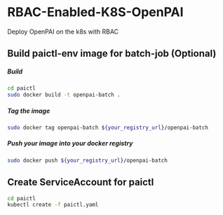 # RBAC-Enabled-K8S-OpenPAI
Deploy OpenPAI on the k8s with RBAC

## Build paictl-env image for batch-job (Optional)

##### Build

```bash
cd paictl
sudo docker build -t openpai-batch .
```
##### Tag the image 

```bash
sudo docker tag openpai-batch ${your_registry_url}/openpai-batch
```

##### Push your image into your docker registry

```bash
sudo docker push ${your_registry_url}/openpai-batch
```

## Create ServiceAccount for paictl

```bash
cd paictl
kubectl create -f paictl.yaml
``` 